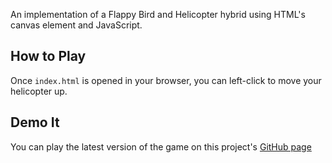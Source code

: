 An implementation of a Flappy Bird and Helicopter hybrid using HTML's canvas element and JavaScript.

## How to Play
Once `index.html` is opened in your browser, you can left-click to move your helicopter up.

## Demo It
You can play the latest version of the game on this project's [GitHub page](http://serneum.github.io/canvas-copter/)
